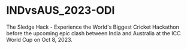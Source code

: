 # INDvsAUS_2023-ODI
The Sledge Hack - Experience the World's Biggest Cricket Hackathon before the upcoming epic clash between India and Australia at the ICC World Cup on Oct 8, 2023.
